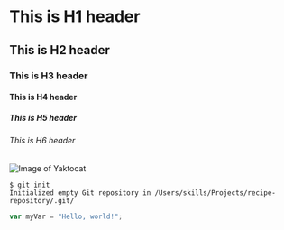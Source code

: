 # This is H1 header
## This is H2 header
### This is H3 header
#### This is H4 header
##### This is H5 header
###### This is H6 header

![Image of Yaktocat](https://octodex.github.com/images/yaktocat.png)

```
$ git init
Initialized empty Git repository in /Users/skills/Projects/recipe-repository/.git/
```

``` javascript
var myVar = "Hello, world!";
```
